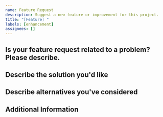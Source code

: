 ```yaml
---
name: Feature Request
description: Suggest a new feature or improvement for this project.
title: "[Feature] "
labels: [enhancement]
assignees: []
---
```


## Is your feature request related to a problem? Please describe.
<!-- A clear and concise description of what the problem is. -->

## Describe the solution you'd like
<!-- A clear and concise description of what you want to happen. -->

## Describe alternatives you've considered
<!-- A clear and concise description of any alternative solutions or features you've considered. -->

## Additional Information
<!-- Add any other context or screenshots about the feature request here. --> 